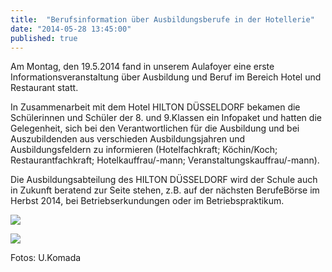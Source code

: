 ```yaml
---
title:  "Berufsinformation über Ausbildungsberufe in der Hotellerie"
date: "2014-05-28 13:45:00"
published: true
---
```


Am Montag, den 19.5.2014 fand in unserem Aulafoyer eine erste Informationsveranstaltung über Ausbildung und Beruf im Bereich Hotel und Restaurant statt. 

In Zusammenarbeit mit dem Hotel HILTON DÜSSELDORF bekamen die Schülerinnen und Schüler der 8. und 9.Klassen ein Infopaket und hatten die Gelegenheit, sich bei den Verantwortlichen für die Ausbildung und bei Auszubildenden aus verschieden Ausbildungsjahren und Ausbildungsfeldern zu informieren (Hotelfachkraft; Köchin/Koch; Restaurantfachkraft; Hotelkauffrau/-mann; Veranstaltungskauffrau/-mann).

Die Ausbildungsabteilung des HILTON DÜSSELDORF wird der Schule auch in Zukunft beratend zur Seite stehen, z.B. auf der nächsten BerufeBörse im   Herbst 2014, bei Betriebserkundungen oder im Betriebspraktikum.


<p><img src="{{ site.url }}/pics/2014/05/2014-05-28-1.jpg"></p>
<p><img src="{{ site.url }}/pics/2014/05/2014-05-28-2.jpg"></p>

Fotos: U.Komada
